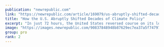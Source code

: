 ```yaml
---
publication: "newrepublic.com"
link: "https://newrepublic.com/article/169079/us-abruptly-shifted-decades-climate-policy"
title: "How the U.S. Abruptly Shifted Decades of Climate Policy"
excerpt: "In just 72 hours, the United States reversed course on its long-standing opposition to establishing a fund for loss and damage."
image: "https://images.newrepublic.com/90837848948b87629ec7ea37a5f747970ffa35e7.jpeg?w=1109&h=577&crop=faces&fit=crop&fm=jpg"
group: pro
rank: 2
---
```

